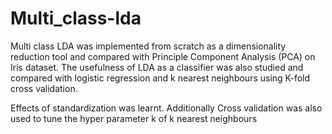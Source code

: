# Multi_class-lda

Multi class LDA was implemented from scratch as a dimensionality reduction tool and compared with Principle Component Analysis (PCA) on Iris dataset. The usefulness of LDA as a classifier was also studied and compared with logistic regression and k nearest neighbours using K-fold cross validation.

Effects of standardization was learnt. Additionally Cross validation was also used to tune the hyper parameter k of k nearest neighbours
